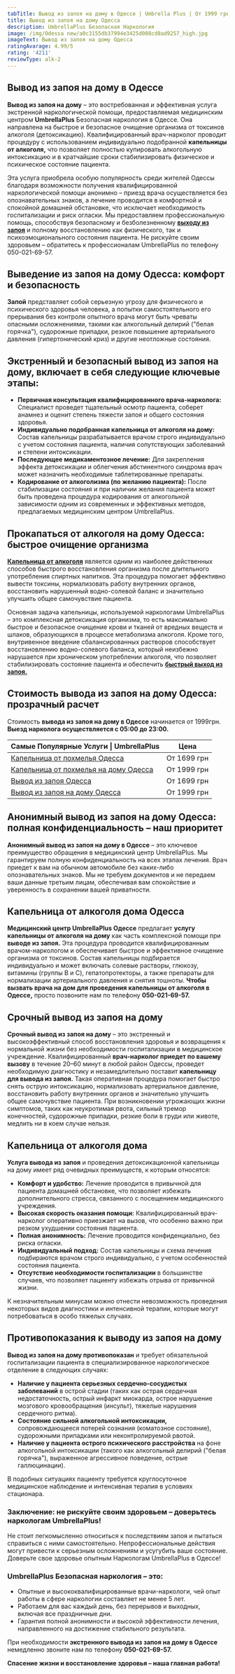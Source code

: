 ```yaml
---
tabTitle: Вывод из запоя на дому в Одессе | Umbrella Plus | От 1999 грн
title: Вывод из запоя на дому Одесса
description: UmbrellaPlus Безопасная Наркология
image: /img/Odessa new/a0c3155db37994e3425d008cd8ad9257_high.jpg
imageText: Вывод из запоя на дому Одесса
ratingAvarage: 4.99/5
rating: '4211'
reviewType: alk-2
---
```


## Вывод из запоя на дому в Одессе

**Вывод из запоя на дому** – это востребованная и эффективная услуга экстренной наркологической помощи, предоставляемая медицинским центром **UmbrellaPlus** Безопасная наркология в Одессе. Она направлена на быстрое и безопасное очищение организма от токсинов алкоголя (детоксикацию). Квалифицированный врач-нарколог проводит процедуру с использованием индивидуально подобранной **капельницы от алкоголя,** что позволяет полностью купировать алкогольную интоксикацию и в кратчайшие сроки стабилизировать физическое и психическое состояние пациента.

Эта услуга приобрела особую популярность среди жителей Одессы благодаря возможности получения квалифицированной наркологической помощи анонимно – приезд врача осуществляется без опознавательных знаков, а лечение проводится в комфортной и спокойной домашней обстановке, что исключает необходимость госпитализации и риск огласки. Мы предоставляем профессиональную помощь, способствуя безопасному и безболезненному  **[выходу из запоя](https://umbrella-plus.com.ua/vivod-iz-zapoia-od/)** и полному восстановлению как физического, так и психоэмоционального состояния пациента. Не рискуйте своим здоровьем – обратитесь к профессионалам UmbrellaPlus по телефону 050-021-69-57.

## Выведение из запоя на дому Одесса: комфорт и безопасность

**Запой** представляет собой серьезную угрозу для физического и психического здоровья человека, а попытки самостоятельного его прерывания без контроля опытного врача могут быть чреваты опасными осложнениями, такими как алкогольный делирий ("белая горячка"), судорожные припадки, резкое повышение артериального давления (гипертонический криз) и другие неотложные состояния.

## Экстренный и безопасный вывод из запоя на дому, включает в себя следующие ключевые этапы:

* **Первичная консультация квалифицированного врача-нарколога:** Специалист проведет тщательный осмотр пациента, соберет анамнез и оценит степень тяжести запоя и общего состояния здоровья.
* **Индивидуально подобранная капельница от алкоголя на дому:** Состав капельницы разрабатывается врачом строго индивидуально с учетом состояния пациента, наличия сопутствующих заболеваний и степени интоксикации.
* **Последующее медикаментозное лечение:** Для закрепления эффекта детоксикации и облегчения абстинентного синдрома врач может назначить необходимые таблетированные препараты.
* **Кодирование от алкоголизма (по желанию пациента):** После стабилизации состояния и при наличии желания пациента может быть проведена процедура кодирования от алкогольной зависимости одним из современных и эффективных методов, предлагаемых медицинским центром UmbrellaPlus.

## Прокапаться от алкоголя на дому Одесса: быстрое очищение организма  

**[Капельница от алкоголя](https://umbrella-plus.com.ua/kapelnica-ot-alkogolia-od/)** является одним из наиболее действенных способов быстрого восстановления организма после длительного употребления спиртных напитков. Эта процедура помогает эффективно вывести токсины, нормализовать работу внутренних органов, восстановить нарушенный водно-солевой баланс и значительно улучшить общее самочувствие пациента.

Основная задача капельницы, используемой наркологами UmbrellaPlus – это комплексная детоксикация организма, то есть максимально быстрое и безопасное очищение крови и тканей от вредных веществ и шлаков, образующихся в процессе метаболизма алкоголя. Кроме того, внутривенное введение сбалансированных растворов способствует восстановлению водно-солевого баланса, который неизбежно нарушается при хроническом употреблении алкоголя, что позволяет стабилизировать состояние пациента и обеспечить **[быстрый выход из запоя.](https://umbrella-plus.com.ua/vivod-iz-zapoia-od/)**

## Стоимость вывода из запоя на дому Одесса: прозрачный расчет  

Стоимость **вывода из запоя на дому в Одессе** начинается от 1999грн. **Выезд нарколога осуществляется с 05:00 до 23:00.**

| Самые Популярные Услуги \| UmbrellaPlus                                                                    | Цена        |
| ---------------------------------------------------------------------------------------------------------- | ----------- |
| [Капельница от похмелья Одесса](https://umbrella-plus.com.ua/kapelnica-ot-alkogolia-od/)                   | От 1699 грн |
| [Капельница от похмелья на дому Одесса](https://umbrella-plus.com.ua/kapelnica-ot-alkogolizma-na-domy-od/) | От 1999 грн |
| [Вывод из запоя Одесса](https://umbrella-plus.com.ua/vivod-iz-zapoia-od/)                                  | От 1699 грн |
| [Вывод из запоя на дому Одесса](https://umbrella-plus.com.ua/vivod-iz-zapoia-na-domy-od/)                  | От 1999 грн |

## Анонимный вывод из запоя на дому Одесса: полная конфиденциальность – наш приоритет

**Анонимный вывод из запоя на дому в Одессе** – это ключевое преимущество обращения в медицинский центр UmbrellaPlus. Мы гарантируем полную конфиденциальность на всех этапах лечения. Врач приедет к вам на обычном автомобиле без каких-либо опознавательных знаков. Мы не требуем документов и не передаем ваши данные третьим лицам, обеспечивая вам спокойствие и уверенность в сохранении вашей приватности.

## Капельница от алкоголя дома Одесса

**Медицинский центр UmbrellaPlus Одессе** предлагает **услугу капельницы от алкоголя на дому** как часть комплексной помощи при **выводе из запоя.** Эта процедура проводится квалифицированным врачом-наркологом и обеспечивает быстрое и эффективное очищение организма от токсинов. Состав капельницы подбирается индивидуально и может включать солевые растворы, глюкозу, витамины (группы B и C), гепатопротекторы, а также препараты для нормализации артериального давления и снятия тошноты. **Чтобы вызвать врача на дом для проведения капельницы от алкоголя в Одессе,** просто позвоните нам по телефону **050-021-69-57.**

## Срочный вывод из запоя на дому

**Срочный вывод из запоя на дому** – это экстренный и высокоэффективный способ восстановления здоровья и возвращения к нормальной жизни без необходимости госпитализации в медицинское учреждение. Квалифицированный **врач-нарколог приедет по вашему вызову** в течение 20–60 минут в любой район Одессы, проведет необходимую диагностику и незамедлительно поставит **капельницу для вывода из запоя.** Такая оперативная процедура помогает быстро снять острую интоксикацию, нормализовать артериальное давление, восстановить работу внутренних органов и значительно улучшить общее самочувствие пациента. При возникновении угрожающих жизни симптомов, таких как неукротимая рвота, сильный тремор конечностей, судорожные припадки, резкие боли в груди или животе, медлить ни в коем случае нельзя.

## Капельница от алкоголя дома

**Услуга вывода из запоя** и проведения детоксикационной капельницы на дому имеет ряд очевидных преимуществ, к которым относятся:

* **Комфорт и удобство:** Лечение проводится в привычной для пациента домашней обстановке, что позволяет избежать дополнительного стресса, связанного с посещением медицинского учреждения.
* **Высокая скорость оказания помощи:** Квалифицированный врач-нарколог оперативно приезжает на вызов, что особенно важно при резком ухудшении состояния пациента.
* **Полная анонимность:** Лечение проводится конфиденциально, без риска огласки.
* **Индивидуальный подход:** Состав капельницы и схема лечения подбираются врачом строго индивидуально, с учетом особенностей состояния пациента.
* **Отсутствие необходимости госпитализации** в большинстве случаев, что позволяет пациенту избежать отрыва от привычной жизни.

К незначительным минусам можно отнести невозможность проведения некоторых видов диагностики и интенсивной терапии, которые могут потребоваться в особо тяжелых случаях.

## Противопоказания к выводу из запоя на дому

**Вывод из запоя на дому противопоказан** и требует обязательной госпитализации пациента в специализированное наркологическое отделение в следующих случаях:

* **Наличие у пациента серьезных сердечно-сосудистых заболеваний** в острой стадии (таких как острая сердечная недостаточность, острый инфаркт миокарда, острое нарушение мозгового кровообращения (инсульт), тяжелые нарушения сердечного ритма).
* **Состояние сильной алкогольной интоксикации,** сопровождающееся потерей сознания (коматозное состояние), судорожными припадками или неконтролируемой рвотой.
* **Наличие у пациента острого психического расстройства** на фоне алкогольной интоксикации (такого как алкогольный делирий ("белая горячка"), выраженное агрессивное поведение, острые галлюцинации).

В подобных ситуациях пациенту требуется круглосуточное медицинское наблюдение и интенсивная терапия в условиях стационара.

### Заключение: не рискуйте своим здоровьем – доверьтесь наркологам UmbrellaPlus!

Не стоит легкомысленно относиться к последствиям запоя и пытаться справиться с ними самостоятельно. Непрофессиональные действия могут привести к серьезным осложнениям и усугубить ваше состояние. Доверьте свое здоровье опытным Наркологам UmbrellaPlus в Одессе!

### UmbrellaPlus Безопасная наркология – это:

* Опытные и высококвалифицированные врачи-наркологи, чей опыт работы в сфере наркологии составляет не менее 5 лет.
* Работаем для вас каждый день, без перерывов и выходных, включая все праздничные дни.
* Гарантия полной анонимности и высокой эффективности лечения, направленного на достижение стабильного результата.

При необходимости **экстренного вывода из запоя на дому в Одессе** немедленно звоните нам по телефону **050-021-69-57.**

**Спасение жизни и восстановление здоровья – наша главная работа!**
